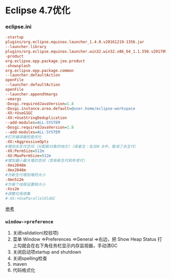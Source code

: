 # Eclipse 4.7优化

### eclipse.ini

```ini
-startup
plugins/org.eclipse.equinox.launcher_1.4.0.v20161219-1356.jar
--launcher.library
plugins/org.eclipse.equinox.launcher.win32.win32.x86_64_1.1.550.v20170928-1359
-product
org.eclipse.epp.package.jee.product
-showsplash
org.eclipse.epp.package.common
--launcher.defaultAction
openFile
--launcher.defaultAction
openFile
--launcher.appendVmargs
-vmargs
-Dosgi.requiredJavaVersion=1.8
-Dosgi.instance.area.default=@user.home/eclipse-workspace
-XX:+UseG1GC
-XX:+UseStringDeduplication
--add-modules=ALL-SYSTEM
-Dosgi.requiredJavaVersion=1.8
--add-modules=ALL-SYSTEM
#打开编译器性能优化
-XX:+AggressiveOpts
#增加永生代空间（分配新对象的地方）（译者注：在JDK 8中，取消了永生代）
-XX:PermSize=512m
-XX:MaxPermSize=512m
#增加最小最大堆的空间（含有新生代和年老代）
-Xms2048m
-Xmx2048m
#为新生代增加堆的大小
-Xmn512m
#为每个线程设置栈大小
-Xss2m
#调整垃圾收集
#-XX:+UseParallelOldGC
```

[参考](http://www.importnew.com/13942.html)

### `window->preference`

1. 关闭validation(校验项)
2. 菜单 Window =>Preferences =>General =>右边，把 Show Heap Status 打上勾就会在右下角任务栏显示内存监视器，手动清GC
3. 关闭启动项startup and shutdown
4. 关闭spelling检查
5. maven
6. 代码格式化

